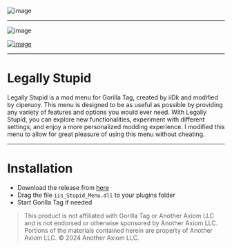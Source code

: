 
  
<p align="center">
 
![image](https://github.com/user-attachments/assets/dda7047c-f3f1-443c-93c6-6965a9a84bf9)


---

<p align="center">
	
![image](https://github.com/user-attachments/assets/c76a3278-7e81-4fcf-81b0-08e797b1042b)

<a href="https://github.com/ciperuoy/Legally.Stupid/releases/altest">![image](https://github.com/user-attachments/assets/c76a3278-7e81-4fcf-81b0-08e797b1042b)</a>



	
</p>

---

# Legally Stupid
Legally Stupid is a mod menu for Gorilla Tag, created by iiDk and modified by ciperuoy. This menu is designed to be as useful as possible by providing any variety of features and options you would ever need. With Legally Stupid, you can explore new functionalities, experiment with different settings, and enjoy a more personalized modding experience. I modified this menu to allow for great pleasure of using this menu without cheating.

---

# Installation

- Download the release from [here](https://github.com/ciperuoy/Legally.Stupid/releases/latest)
- Drag the file `iis_Stupid_Menu.dll` to your plugins folder
- Start Gorilla Tag if needed

> This product is not affiliated with Gorilla Tag or Another Axiom LLC and is not endorsed or otherwise sponsored by Another Axiom LLC. Portions of the materials contained herein are property of Another Axiom LLC. © 2024 Another Axiom LLC.
